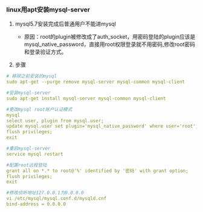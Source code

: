 ### linux用apt安装mysql-server

1. mysql5.7安装完成后普通用户不能进mysql
    * 原因：root的plugin被修改成了auth_socket，用密码登陆的plugin应该是mysql_native_password，直接用root权限登录就不用密码,修改root密码和登录验证方式。

2. 步骤
   
```yml
# 移除之前安装的mysql
sudo apt-get --purge remove mysql-server mysql-common mysql-client

#安装mysql-server
sudo apt-get install mysql-server mysql-common mysql-client

#更改mysql root账户认证模式
mysql
select user, plugin from mysql.user;
update mysql.user set plugin='mysql_native_password' where user='root';
flush privileges;
exit

#重启mysql-server
service mysql restart

#配置root远程登陆
grant all on *.* to root@'%' identified by '密码' with grant option;
flush privileges;
exit

#修改侦听地址127.0.0.1为0.0.0.0
vi /etc/mysql/mysql.conf.d/mysqld.cnf
bind-address = 0.0.0.0
```
